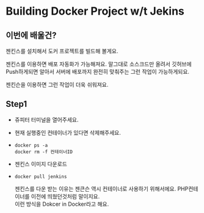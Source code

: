 # Building Docker Project w/t Jekins

## 이번에 배울건? 

젠킨스를 설치해서 도커 프로젝트를 빌드해 볼게요. 

젠킨스를 이용하면 배포 자동화가 가능해져요. 말그대로 소스크드만 올려서 깃허브에 Push하게되면 알아서 서버에 배포까지 완전히 맞춰주는 그런 작업이 가능하게되요. 

젠킨슨을 이용하면 그런 작업이 더욱 쉬워져요. 

## Step1 

* 쥬피터 터미널을 열어주세요. 
* 현재 실행중인 컨테이너가 있다면 삭제해주세요. 
* ```text
  docker ps -a 
  docker rm -f 컨테이너ID
  ```
* 젠킨스 이미지 다운로드 
* ```text
  docker pull jenkins 
  ```

   젠킨스를 다운 받는 이유는 젠큰슨 역시 컨테이너로 사용하기 위해서에요. PHP컨테이너를 이전에 띄웠던것처럼 말이지요.    
  이런 방식을 Dokcer in Docker라고 해요. 

